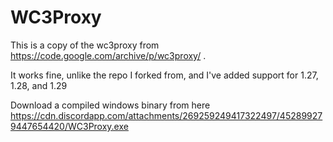 # WC3Proxy
This is a copy of the wc3proxy from https://code.google.com/archive/p/wc3proxy/ .


It works fine, unlike the repo I forked from, and I've added support for 1.27, 1.28, and 1.29

Download a compiled windows binary from here https://cdn.discordapp.com/attachments/269259249417322497/452899279447654420/WC3Proxy.exe

